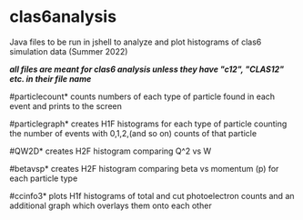 # clas6analysis
Java files to be run in jshell to analyze and plot histograms of clas6 simulation data (Summer 2022)

***all files are meant for clas6 analysis unless they have "c12", "CLAS12" etc. in their file name***

#particlecount*
counts numbers of each type of particle found in each event and prints to the screen 

#particlegraph*
creates H1F histograms for each type of particle counting the number of events with 0,1,2,(and so on) counts of that particle 

#QW2D* 
creates H2F histogram comparing Q^2 vs W 

#betavsp*
creates H2F histogram comparing beta vs momentum (p) for each particle type

#ccinfo3*
plots H1f histograms of total and cut photoelectron counts and an additional graph which overlays them onto each other



